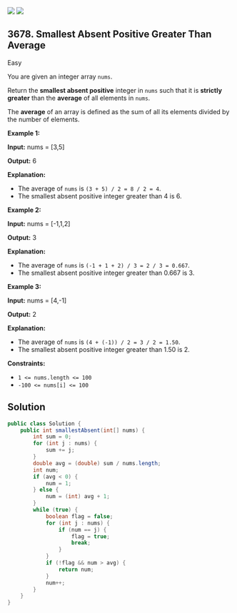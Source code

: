 [![](https://img.shields.io/github/stars/javadev/LeetCode-in-Java?label=Stars&style=flat-square)](https://github.com/javadev/LeetCode-in-Java)
[![](https://img.shields.io/github/forks/javadev/LeetCode-in-Java?label=Fork%20me%20on%20GitHub%20&style=flat-square)](https://github.com/javadev/LeetCode-in-Java/fork)

## 3678\. Smallest Absent Positive Greater Than Average

Easy

You are given an integer array `nums`.

Return the **smallest absent positive** integer in `nums` such that it is **strictly greater** than the **average** of all elements in `nums`.

The **average** of an array is defined as the sum of all its elements divided by the number of elements.

**Example 1:**

**Input:** nums = [3,5]

**Output:** 6

**Explanation:**

*   The average of `nums` is `(3 + 5) / 2 = 8 / 2 = 4`.
*   The smallest absent positive integer greater than 4 is 6.

**Example 2:**

**Input:** nums = [-1,1,2]

**Output:** 3

**Explanation:**

*   The average of `nums` is `(-1 + 1 + 2) / 3 = 2 / 3 = 0.667`.
*   The smallest absent positive integer greater than 0.667 is 3.

**Example 3:**

**Input:** nums = [4,-1]

**Output:** 2

**Explanation:**

*   The average of `nums` is `(4 + (-1)) / 2 = 3 / 2 = 1.50`.
*   The smallest absent positive integer greater than 1.50 is 2.

**Constraints:**

*   `1 <= nums.length <= 100`
*   `-100 <= nums[i] <= 100`

## Solution

```java
public class Solution {
    public int smallestAbsent(int[] nums) {
        int sum = 0;
        for (int j : nums) {
            sum += j;
        }
        double avg = (double) sum / nums.length;
        int num;
        if (avg < 0) {
            num = 1;
        } else {
            num = (int) avg + 1;
        }
        while (true) {
            boolean flag = false;
            for (int j : nums) {
                if (num == j) {
                    flag = true;
                    break;
                }
            }
            if (!flag && num > avg) {
                return num;
            }
            num++;
        }
    }
}
```